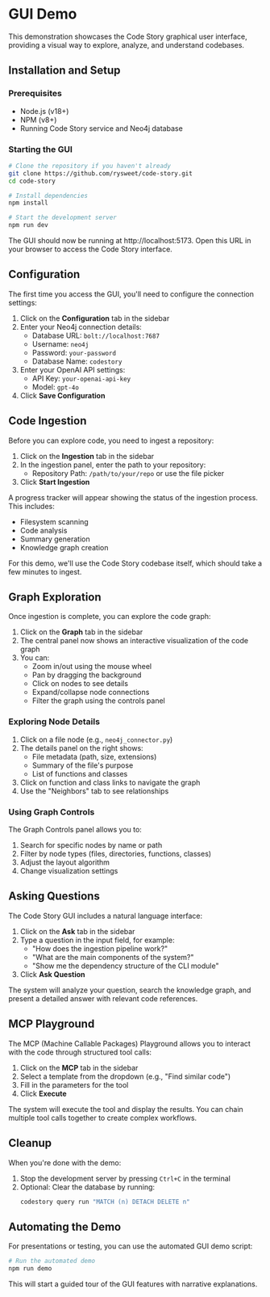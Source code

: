 # GUI Demo

This demonstration showcases the Code Story graphical user interface, providing a visual way to explore, analyze, and understand codebases.

## Installation and Setup

### Prerequisites

- Node.js (v18+)
- NPM (v8+)
- Running Code Story service and Neo4j database

### Starting the GUI

```bash
# Clone the repository if you haven't already
git clone https://github.com/rysweet/code-story.git
cd code-story

# Install dependencies
npm install

# Start the development server
npm run dev
```

The GUI should now be running at http://localhost:5173. Open this URL in your browser to access the Code Story interface.

## Configuration

The first time you access the GUI, you'll need to configure the connection settings:

1. Click on the **Configuration** tab in the sidebar
2. Enter your Neo4j connection details:
   - Database URL: `bolt://localhost:7687`
   - Username: `neo4j`
   - Password: `your-password`
   - Database Name: `codestory`
3. Enter your OpenAI API settings:
   - API Key: `your-openai-api-key`
   - Model: `gpt-4o`
4. Click **Save Configuration**

## Code Ingestion

Before you can explore code, you need to ingest a repository:

1. Click on the **Ingestion** tab in the sidebar
2. In the ingestion panel, enter the path to your repository:
   - Repository Path: `/path/to/your/repo` or use the file picker
3. Click **Start Ingestion**

A progress tracker will appear showing the status of the ingestion process. This includes:
- Filesystem scanning
- Code analysis
- Summary generation
- Knowledge graph creation

For this demo, we'll use the Code Story codebase itself, which should take a few minutes to ingest.

## Graph Exploration

Once ingestion is complete, you can explore the code graph:

1. Click on the **Graph** tab in the sidebar
2. The central panel now shows an interactive visualization of the code graph
3. You can:
   - Zoom in/out using the mouse wheel
   - Pan by dragging the background
   - Click on nodes to see details
   - Expand/collapse node connections
   - Filter the graph using the controls panel

### Exploring Node Details

1. Click on a file node (e.g., `neo4j_connector.py`)
2. The details panel on the right shows:
   - File metadata (path, size, extensions)
   - Summary of the file's purpose
   - List of functions and classes
3. Click on function and class links to navigate the graph
4. Use the "Neighbors" tab to see relationships

### Using Graph Controls

The Graph Controls panel allows you to:
1. Search for specific nodes by name or path
2. Filter by node types (files, directories, functions, classes)
3. Adjust the layout algorithm
4. Change visualization settings

## Asking Questions

The Code Story GUI includes a natural language interface:

1. Click on the **Ask** tab in the sidebar
2. Type a question in the input field, for example:
   - "How does the ingestion pipeline work?"
   - "What are the main components of the system?"
   - "Show me the dependency structure of the CLI module"
3. Click **Ask Question**

The system will analyze your question, search the knowledge graph, and present a detailed answer with relevant code references.

## MCP Playground

The MCP (Machine Callable Packages) Playground allows you to interact with the code through structured tool calls:

1. Click on the **MCP** tab in the sidebar
2. Select a template from the dropdown (e.g., "Find similar code")
3. Fill in the parameters for the tool
4. Click **Execute**

The system will execute the tool and display the results. You can chain multiple tool calls together to create complex workflows.

## Cleanup

When you're done with the demo:

1. Stop the development server by pressing `Ctrl+C` in the terminal
2. Optional: Clear the database by running:
   ```bash
   codestory query run "MATCH (n) DETACH DELETE n"
   ```

## Automating the Demo

For presentations or testing, you can use the automated GUI demo script:

```bash
# Run the automated demo
npm run demo
```

This will start a guided tour of the GUI features with narrative explanations.
